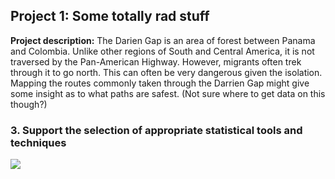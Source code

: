 ## Project 1: Some totally rad stuff

**Project description:** The Darien Gap is an area of forest between Panama and Colombia. Unlike other regions of South and Central America, it is not traversed by the Pan-American Highway. However, migrants often trek through it to go north. This can often be very dangerous given the isolation. Mapping the routes commonly taken through the Darrien Gap might give some insight as to what paths are safest. 
(Not sure where to get data on this though?)

### 3. Support the selection of appropriate statistical tools and techniques

<img src="images/dummy_thumbnail.jpg?raw=true"/>
